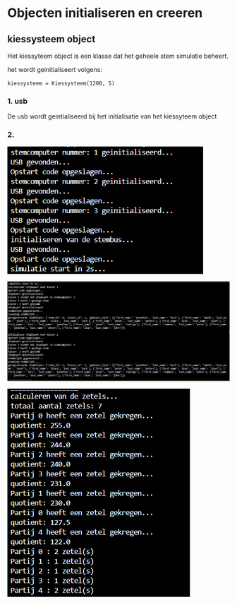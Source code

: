 # Objecten initialiseren en creeren

## kiessysteem object
Het kiessyteem object is een klasse dat het geheele stem simulatie beheert.

het wordt geinitialiseert volgens:

    kiessysteem = Kiessysteem(1200, 5)


### 1. usb
De usb wordt geintialiseerd bij het initialisatie van het kiessyteem object
### 2. 

![Alt text](pictures/opstartscherm.png)


![Alt text](pictures/stemprocess.png)


![Alt text](pictures/zetel_calculatie.png)
